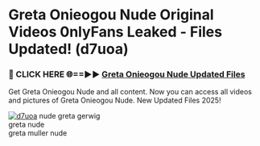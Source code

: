 # Greta Onieogou Nude Original Videos 0nlyFans Leaked - Files Updated! (d7uoa)

<h3>🔴 CLICK HERE 🌐==►► <a href="https://tinyurl.com/yc6ubb5a" rel="nofollow">Greta Onieogou Nude Updated Files</a></h3>

Get Greta Onieogou Nude and all content. Now you can access all videos and pictures of Greta Onieogou Nude. New Updated Files 2025!

[![d7uoa](https://i.imgur.com/7eu0CRL.gif)](https://tinyurl.com/yc6ubb5a)
nude greta gerwig<br>
greta nude<br>
greta muller nude